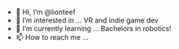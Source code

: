 - 👋 Hi, I’m @lionteef
- 👀 I’m interested in ... VR and indie game dev
- 🌱 I’m currently learning ... Bachelors in robotics!
- 📫 How to reach me ...

<!---
lionteef/lionteef is a ✨ special ✨ repository because its `README.md` (this file) appears on your GitHub profile.
You can click the Preview link to take a look at your changes.
--->
